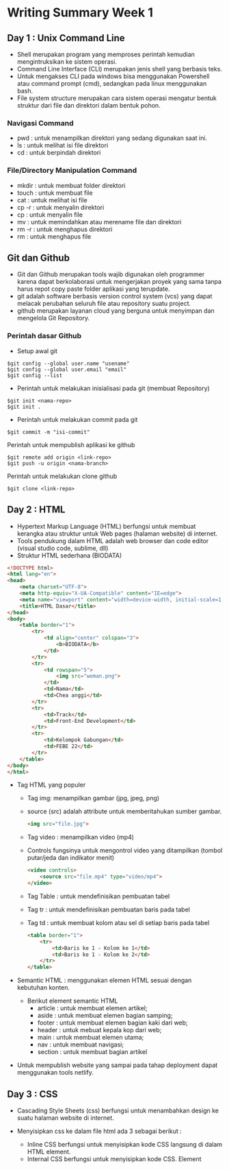 # Writing Summary Week 1
## Day 1 : Unix Command Line
- Shell merupakan program yang memproses perintah kemudian mengintruksikan ke sistem operasi.
- Command Line Interface (CLI) merupakan jenis shell yang berbasis teks.
- Untuk mengakses CLI pada windows bisa menggunakan Powershell atau command prompt (cmd), sedangkan pada linux menggunakan bash.
- File system structure merupakan cara sistem operasi mengatur bentuk struktur dari file dan direktori dalam bentuk pohon.

### Navigasi Command
- pwd : untuk menampilkan direktori yang sedang digunakan saat ini.
- ls  : untuk melihat isi file direktori
- cd  : untuk berpindah direktori

### File/Directory Manipulation Command
- mkdir : untuk membuat folder direktori
- touch : untuk membuat file
- cat   : untuk melihat isi file
- cp -r : untuk menyalin direktori
- cp    : untuk menyalin file
- mv    : untuk memindahkan atau merename file dan direktori
- rm -r : untuk menghapus direktori
- rm    : untuk menghapus file

## Git dan Github
- Git dan Github merupakan tools wajib digunakan oleh programmer karena dapat berkolaborasi untuk mengerjakan proyek yang sama tanpa harus repot copy paste folder aplikasi yang terupdate.
- git adalah software berbasis version control system (vcs) yang dapat melacak perubahan seluruh file atau repository suatu project.
- github merupakan layanan cloud yang berguna untuk menyimpan dan mengelola Git Repository.

### Perintah dasar Github
- Setup awal git
```git
$git config --global user.name "usename"
$git config --global user.email "email"
$git config --list
```

- Perintah untuk melakukan inisialisasi pada git (membuat Repository)
```git
$git init <nama-repo>
$git init .
```

- Perintah untuk melakukan commit pada git
```git
$git commit -m "isi-commit"
```

Perintah untuk mempublish aplikasi ke github
```git
$git remote add origin <link-repo>
$git push -u origin <nama-branch>
```

Perintah untuk melakukan clone github
```git
$git clone <link-repo>
```

## Day 2 : HTML
- Hypertext Markup Language (HTML) berfungsi untuk membuat kerangka atau struktur untuk Web pages (halaman website) di internet.
- Tools pendukung dalam HTML adalah web browser dan code editor (visual studio code, sublime, dll)
- Struktur HTML sederhana (BIODATA)
```html
<!DOCTYPE html>
<html lang="en">
<head>
    <meta charset="UTF-8">
    <meta http-equiv="X-UA-Compatible" content="IE=edge">
    <meta name="viewport" content="width=device-width, initial-scale=1.0">
    <title>HTML Dasar</title>
</head>
<body>
    <table border="1">
        <tr>
            <td align="center" colspan="3">
                <b>BIODATA</b>
            </td>
        </tr>
        <tr>
            <td rowspan="5">
                <img src="woman.png">
            </td>
            <td>Nama</td>
            <td>Chea anggi</td>
        </tr>
        <tr>
            <td>Track</td>
            <td>Front-End Development</td>
        </tr>
        <tr>
            <td>Kelompok Gabungan</td>
            <td>FEBE 22</td>
        </tr>
    </table>
</body>
</html>
```

- Tag HTML yang populer

  - Tag img: menampilkan gambar (jpg, jpeg, png)
  - source (src) adalah attribute untuk memberitahukan sumber gambar.
    ```html
    <img src="file.jpg">
    ```
    
  - Tag video : menampilkan video (mp4)
  - Controls fungsinya untuk mengontrol video yang ditampilkan (tombol putar/jeda dan indikator menit)
    ```html
    <video controls>
        <source src="file.mp4" type="video/mp4">
    </video>
    ```
    
  - Tag Table : untuk mendefinisikan pembuatan tabel
  - Tag tr    : untuk mendefinisikan pembuatan baris pada tabel
  - Tag td    : untuk membuat kolom atau sel di setiap baris pada tabel
    ```html
    <table border="1">
        <tr>
            <td>Baris ke 1 - Kolom ke 1</td>
            <td>Baris ke 1 - Kolom ke 2</td>
        </tr>
    </table>
    ```

- Semantic HTML : menggunakan elemen HTML sesuai dengan kebutuhan konten.
    - Berikut element semantic HTML
        - article : untuk membuat elemen artikel;
        - aside : untuk membuat elemen bagian samping;
        - footer : untuk membuat elemen bagian kaki dari web;
        - header : untuk mebuat kepala kop dari web;
        - main : untuk membuat elemen utama;
        - nav : untuk membuat navigasi;
        - section : untuk membuat bagian artikel

- Untuk mempublish website yang sampai pada tahap deployment dapat menggunakan tools netlify.

## Day 3 : CSS
- Cascading Style Sheets (css) berfungsi untuk menambahkan design ke suatu halaman website di internet.
- Menyisipkan css ke dalam file html ada 3 sebagai berikut :
  - Inline CSS berfungsi untuk menyisipkan kode CSS langsung di dalam HTML element.
  - Internal CSS berfungsi untuk menyisipkan kode CSS. Element <style> tersebut diletakkan di dalam element .
  - Eksternal CSS berfungsi untuk menyisipkan kode CSS dengan cara membuat file CSS terpisah, menyambungkannya dengan file HTML menggunakan element <link>.
    
- Syntax Dasar CSS
  - CSS Syntax adalah syntax yang digunakan untuk menunjuk atau memilih HTML element mana yang ingin diberi style (dihias). CSS syntax terdiri dari selector, property,     dan value.
    ```css
    selector {
        property: value;
    }
    ```
    
- Styling CSS pada file HTML
    ```css
    <!DOCTYPE html>
    <html>
      <head>
        <title>
          Website Pertamaku
        </title>
      </head>
      <body>
        <h1 style="color:blue;">Selamat Datang</h1>
      </body>
    </html>
    ```
    
- Flexbox adalah cara untuk mengatur layout.
- Flexbox memiliki kemampuan untuk menyesuaikan layout secara otomatis.
    
## Day 4 : Algoritma & Intro to js
- Algoritma adalah tahapan yang dirancang secara berurutan atau terstruktur untuk menyelesaikan masalah pemrograman komputer.
- Struktur data adalah cara dalam menyusun, mengatur serta menyimpan berbagai data program yang terdapat dalam suatu penyimpanan dalam sistem komputer. 
- Algoritma sederhana kelulusan mahasiswa
    ```
    Read (nama, nilai)
    If nilai >= 65 then
    Keterangan = ‘lulus’
    Else
    Keterangan = ‘tidak lulus’
    Write(nama, keterangan)
    ```
- Algoritma kelulusan mahasiswa dengan javascript.
    ```
    let nama = "Bagas";
    let nilai = 70;

    if ( nilai >= 65 ) {
        console.log(`${nama} lulus`);
    }else {
        console.log(`${nama} tidak lulus`);
    }
    ```
    
### Intro to Js
- JavaScript adalah bahasa pemrograman yang digunakan dalam pengembangan website agar lebih dinamis dan interaktif. 
- type data : string, number, boolean, object, null, undefined
- Operator js : Operator aritmatika, assigment operator, string operator, operator perbandingan dan operator logika
    
## Day 5 : Javascript Dasar Conditional dan Looping
- conditional artinya adalah persyaratan.
  - Di JavaScript ada dua cara menulis perintah conditional, yaitu:
    - Menggunakan if, else if dan else.
    - Menggunakan switch dan case.
    
  - contoh penggunaan if...else
    ```
    let nilaEllo = 90;

    if (nilaiEllo > 80) {
      console.log("SANGAT MEMUASKAN");
    } else if (nilaiAndi >= 60 && nilaiAndi <= 80) {
      console.log("MEMUASKAN");
    } else {
      console.log("JANGAN MENYERAH, COBA LAGI!");
    }
     ```

- Loop adalah sekumpulan kode yang akan dijalankan berulang kali sampai batas yang ditentukan.
  - Ada 5 jenis loop di JavaScript, yaitu:
    - for
    - for...in
    - for...of
    - while
    - do...while
                                                 
  - contoh penggunaan for loop.
    ```
    for (let i = 1; i <= 10; i++) {
        console.log(i);
    }
    ```
